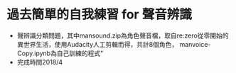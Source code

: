 # 過去簡單的自我練習 for  聲音辨識
* 聲辨識分類問題，其中mansound.zip為角色聲音檔，取自re:zero從零開始的異世界生活，使用Audacity人工剪輯而得，共計8個角色，
manvoice-Copy.ipynb為自己訓練的程式"
* 完成時間2018/4
